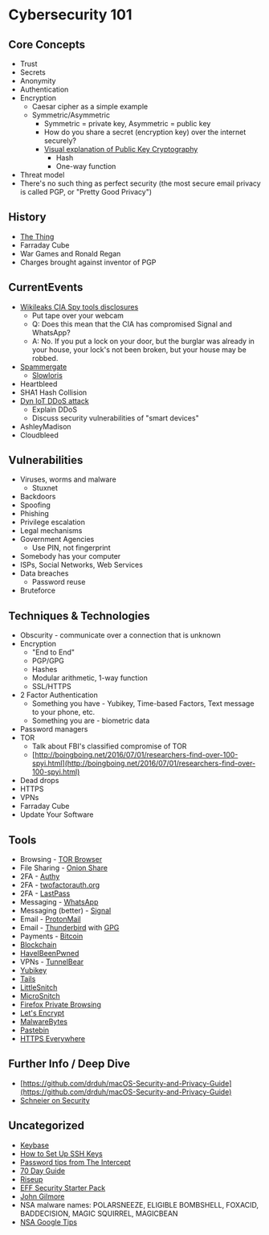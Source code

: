 # Cybersecurity 101

## Core Concepts
  * Trust
  * Secrets
  * Anonymity
  * Authentication
  * Encryption
  	* Caesar cipher as a simple example
    * Symmetric/Asymmetric
    	* Symmetric = private key, Asymmetric = public key
    	* How do you share a secret (encryption key) over the internet securely?
  		* [Visual explanation of Public Key Cryptography](https://www.youtube.com/watch?v=YEBfamv-_do&feature=youtu.be&t=161)
  			* Hash
  			* One-way function
  * Threat model
  * There's no such thing as perfect security (the most secure email privacy is called PGP, or "Pretty Good Privacy")

## History
  * [The Thing](https://en.wikipedia.org/wiki/The_Thing_(listening_device))
  * Farraday Cube
  * War Games and Ronald Regan
  * Charges brought against inventor of PGP
  
## CurrentEvents
  * [Wikileaks CIA Spy tools disclosures](https://wikileaks.org/ciav7p1/)
    * Put tape over your webcam
    * Q: Does this mean that the CIA has compromised Signal and WhatsApp?
    * A: No. If you put a lock on your door, but the burglar was already in your house, your lock's not been broken, but your house may be robbed.
  * [Spammergate](https://mackeeper.com/blog/post/339-spammergate-the-fall-of-an-empire)
  	* [Slowloris](https://en.wikipedia.org/wiki/Slowloris_(computer_security))
  * Heartbleed
  * SHA1 Hash Collision 
  * [Dyn IoT DDoS attack](http://www.welivesecurity.com/2016/10/24/10-things-know-october-21-iot-ddos-attacks/)
    * Explain DDoS
    * Discuss security vulnerabilities of "smart devices"
  * AshleyMadison
  * Cloudbleed 

## Vulnerabilities
  * Viruses, worms and malware
  	* Stuxnet
  * Backdoors
  * Spoofing
  * Phishing
  * Privilege escalation
  * Legal mechanisms
  * Government Agencies
    * Use PIN, not fingerprint
  * Somebody has your computer
  * ISPs, Social Networks, Web Services
  * Data breaches
  	* Password reuse
  * Bruteforce

## Techniques & Technologies
  * Obscurity - communicate over a connection that is unknown
  * Encryption
    * "End to End"
  	* PGP/GPG
  	* Hashes
  	* Modular arithmetic, 1-way function
  	* SSL/HTTPS
  * 2 Factor Authentication
    * Something you have - Yubikey, Time-based Factors, Text message to your phone, etc.
    * Something you are - biometric data
  * Password managers
  * TOR
    * Talk about FBI's classified compromise of TOR
    * [http://boingboing.net/2016/07/01/researchers-find-over-100-spyi.html](http://boingboing.net/2016/07/01/researchers-find-over-100-spyi.html)
  * Dead drops
  * HTTPS
  * VPNs
  * Farraday Cube
  * Update Your Software

## Tools
  * Browsing - [TOR Browser](https://www.torproject.org/projects/torbrowser.html.en)
  * File Sharing - [Onion Share](https://onionshare.org/)
  * 2FA - [Authy](https://www.authy.com/)
  * 2FA - [twofactorauth.org](https://twofactorauth.org/)
  * 2FA - [LastPass](https://www.lastpass.com)
  * Messaging - [WhatsApp](https://www.whatsapp.com/)
  * Messaging (better) - [Signal](https://whispersystems.org/)
  * Email - [ProtonMail](https://protonmail.com/)
  * Email - [Thunderbird](https://www.mozilla.org/en-US/thunderbird/) with [GPG](https://www.gnupg.org/)
  * Payments - [Bitcoin](https://bitcoin.org/en/)
  * [Blockchain](https://en.wikipedia.org/wiki/Blockchain_(database))
  * [HaveIBeenPwned](https://www.haveibeenpwned.com)
  * VPNs - [TunnelBear](https://www.tunnelbear.com/)
  * [Yubikey](https://www.yubico.com/start/)
  * [Tails](https://tails.boum.org/)
  * [LittleSnitch](https://www.obdev.at/products/littlesnitch/index.html)
  * [MicroSnitch](https://www.obdev.at/products/microsnitch/index.html)
  * [Firefox Private Browsing](https://support.mozilla.org/t5/Protect-your-privacy/Private-Browsing-Use-Firefox-without-saving-history/ta-p/4473)
  * [Let's Encrypt](https://letsencrypt.org/)
  * [MalwareBytes](https://www.malwarebytes.com/)
  * [Pastebin](http://pastebin.com/)
  * [HTTPS Everywhere](https://www.eff.org/HTTPS-Everywhere)

## Further Info / Deep Dive
  * [https://github.com/drduh/macOS-Security-and-Privacy-Guide](https://github.com/drduh/macOS-Security-and-Privacy-Guide)
  * [Schneier on Security](https://www.schneier.com/)

## Uncategorized
  * [Keybase](https://keybase.io/)
  * [How to Set Up SSH Keys](https://www.digitalocean.com/community/tutorials/how-to-set-up-ssh-keys--2)
  * [Password tips from The Intercept](https://theintercept.com/2015/03/26/passphrases-can-memorize-attackers-cant-guess/)
  * [70 Day Guide](https://medium.com/@TeacherC/90dayactionplan-ff86b1de6acb#.6l7nqso1u)
  * [Riseup](https://riseup.net/)
  * [EFF Security Starter Pack](https://ssd.eff.org/en/playlist/want-security-starter-pack)
  * [John Gilmore](http://www.toad.com/)
  * NSA malware names: POLARSNEEZE, ELIGIBLE BOMBSHELL, FOXACID, BADDECISION, MAGIC SQUIRREL, MAGICBEAN
  * [NSA Google Tips](https://www.wired.com/2013/05/nsa-manual-on-hacking-internet/)

